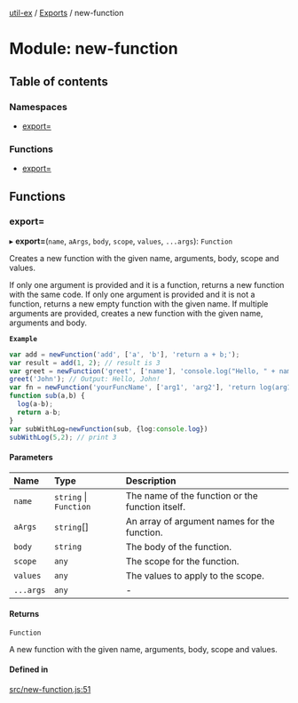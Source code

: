 [util-ex](../README.md) / [Exports](../modules.md) / new-function

# Module: new-function

## Table of contents

### Namespaces

- [export&#x3D;](new_function.export_.md)

### Functions

- [export&#x3D;](new_function.md#export&#x3D;)

## Functions

### export&#x3D;

▸ **export=**(`name`, `aArgs`, `body`, `scope`, `values`, `...args`): `Function`

Creates a new function with the given name, arguments, body, scope and values.

If only one argument is provided and it is a function, returns a new function with the same code.
If only one argument is provided and it is not a function, returns a new empty function with the given name.
If multiple arguments are provided, creates a new function with the given name, arguments and body.

**`Example`**

```ts
var add = newFunction('add', ['a', 'b'], 'return a + b;');
var result = add(1, 2); // result is 3
var greet = newFunction('greet', ['name'], 'console.log("Hello, " + name + "!");');
greet('John'); // Output: Hello, John!
var fn = newFunction('yourFuncName', ['arg1', 'arg2'], 'return log(arg1+arg2);', {log:console.log});
function sub(a,b) {
  log(a-b);
  return a-b;
}
var subWithLog=newFunction(sub, {log:console.log})
subWithLog(5,2); // print 3
```

#### Parameters

| Name | Type | Description |
| :------ | :------ | :------ |
| `name` | `string` \| `Function` | The name of the function or the function itself. |
| `aArgs` | `string`[] | An array of argument names for the function. |
| `body` | `string` | The body of the function. |
| `scope` | `any` | The scope for the function. |
| `values` | `any` | The values to apply to the scope. |
| `...args` | `any` | - |

#### Returns

`Function`

A new function with the given name, arguments, body, scope and values.

#### Defined in

[src/new-function.js:51](https://github.com/snowyu/util-ex.js/blob/0666556/src/new-function.js#L51)
